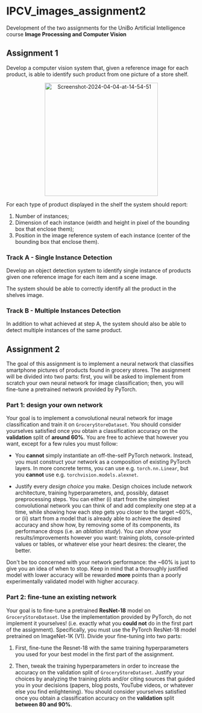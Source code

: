 # IPCV_images_assignment2
Development of the two assignments for the UniBo Artificial Intelligence course **Image Processing and Computer Vision**

## Assignment 1
Develop a computer vision system that, given a reference image for each product, is able to identify such product from one picture of a store shelf.

<figure>
<a href="https://imgbb.com/">
  <center>
  <img src="https://i.ibb.co/TwkMWnH/Screenshot-2024-04-04-at-14-54-51.png" alt="Screenshot-2024-04-04-at-14-54-51" border="0" width="300" />
</a>
</figure>

For each type of product displayed in the
shelf the system should report:
1. Number of instances;
1. Dimension of each instance (width and height in pixel of the bounding box that enclose them);
1. Position in the image reference system of each instance (center of the bounding box that enclose them).

### Track A - Single Instance Detection
Develop an object detection system to identify single instance of products given one reference image for each item and a scene image.

The system should be able to correctly identify all the product in the shelves
image.

### Track B - Multiple Instances Detection
In addition to what achieved at step A, the system should also be able to detect multiple instances of the same product.



## Assignment 2
The goal of this assignment is to implement a neural network that classifies smartphone pictures of products found in grocery stores. The assignment will be divided into two parts: first, you will be asked to implement from scratch your own neural network for image classification; then, you will fine-tune a pretrained network provided by PyTorch.

### Part 1: design your own network



Your goal is to implement a convolutional neural network for image classification and train it on `GroceryStoreDataset`. You should consider yourselves satisfied once you obtain a classification accuracy on the **validation** split of **around 60%**. You are free to achieve that however you want, except for a few rules you must follow:



- You **cannot** simply instantiate an off-the-self PyTorch network. Instead, you must construct your network as a composition of existing PyTorch layers. In more concrete terms, you can use e.g. `torch.nn.Linear`, but you **cannot** use e.g. `torchvision.models.alexnet`.



- Justify every *design choice* you make. Design choices include network architecture, training hyperparameters, and, possibly, dataset preprocessing steps. You can either (i) start from the simplest convolutional network you can think of and add complexity one step at a time, while showing how each step gets you closer to the target ~60%, or (ii) start from a model that is already able to achieve the desired accuracy and show how, by removing some of its components, its performance drops (i.e. an *ablation study*). You can *show* your results/improvements however you want: training plots, console-printed values or tables, or whatever else your heart desires: the clearer, the better.



Don't be too concerned with your network performance: the ~60% is just to give you an idea of when to stop. Keep in mind that a thoroughly justified model with lower accuracy will be rewarded **more** points than a poorly experimentally validated model with higher accuracy.


### Part 2: fine-tune an existing network



Your goal is to fine-tune a pretrained **ResNet-18** model on `GroceryStoreDataset`. Use the implementation provided by PyTorch, do not implement it yourselves! (i.e. exactly what you **could not** do in the first part of the assignment). Specifically, you must use the PyTorch ResNet-18 model pretrained on ImageNet-1K (V1). Divide your fine-tuning into two parts:



1. First, fine-tune the Resnet-18 with the same training hyperparameters you used for your best model in the first part of the assignment.

1. Then, tweak the training hyperparameters in order to increase the accuracy on the validation split of `GroceryStoreDataset`. Justify your choices by analyzing the training plots and/or citing sources that guided you in your decisions (papers, blog posts, YouTube videos, or whatever else you find enlightening). You should consider yourselves satisfied once you obtain a classification accuracy on the **validation** split **between 80 and 90%**.